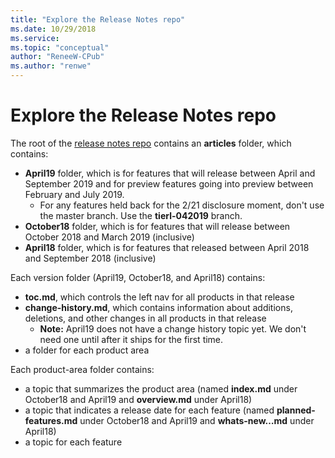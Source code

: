 ```yaml
---
title: "Explore the Release Notes repo"
ms.date: 10/29/2018
ms.service: 
ms.topic: "conceptual"
author: "ReneeW-CPub"
ms.author: "renwe"
---
```

# Explore the Release Notes repo

The root of the [release notes repo](https://github.com/MicrosoftDocs/BusinessApplication-ReleaseNotes) contains an **articles** folder, which contains: 

- **April19** folder, which is for features that will release between April and September 2019 and for preview features going into preview between February and July 2019. 
	- For any features held back for the 2/21 disclosure moment, don't use the master branch. Use the **tierl-042019** branch. 
- **October18** folder, which is for features that will release between October 2018 and March 2019 (inclusive)
- **April18** folder, which is for features that released between April 2018 and September 2018 (inclusive)

Each version folder (April19, October18, and April18) contains:
- **toc.md**, which controls the left nav for all products in that release
- **change-history.md**, which contains information about additions, deletions, and other changes in all products in that release
	- **Note:** April19 does not have a change history topic yet. We don't need one until after it ships for the first time.
- a folder for each product area 


Each product-area folder contains:
- a topic that summarizes the product area (named **index.md** under October18 and April19 and **overview.md** under April18)
- a topic that indicates a release date for each feature (named **planned-features.md** under October18 and April19 and **whats-new…md** under April18)
- a topic for each feature
